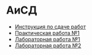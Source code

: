# АиСД
- [Инструкция по сдаче работ](instruction.md)
- [Практическая работа №1](practic01.md)
- [Лабораторная работа №1](АлгоритмыСортировки_Лаб1.pdf)
- [Лабораторная работа №2](СпискиСтекиОчереди_Лаб2.pdf)
